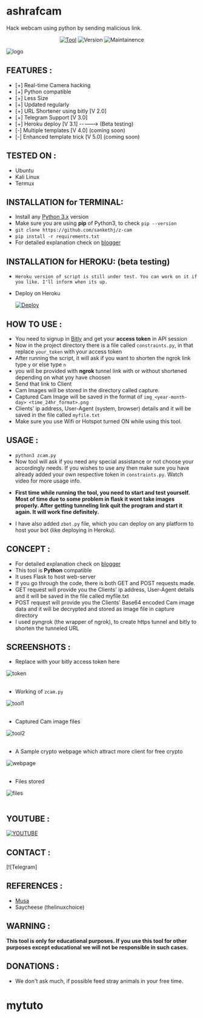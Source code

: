 # ashrafcam
Hack webcam using python by sending malicious link.

<p align="center">
<a href="https://github.com/sankethj/z-cam/"><img title="Tool" src="https://img.shields.io/badge/Tool-ZCam-green.svg?style=for-the-badge"></a>
<a><img title="Version" src="https://img.shields.io/badge/Version-2.0-green.svg?style=for-the-badge"></a>
<a><img title="Maintainence" src="https://img.shields.io/badge/Maintenance-Yes-green.svg?style=for-the-badge"></a>
</p>

![logo](/Images/zcam_logo1.png)
  
## FEATURES :
* [+] Real-time Camera hacking
* [+] Python compatible
* [+] Less Size
* [+] Updated regularly
* [+] URL Shortener using bitly   [V 2.0]
* [+] Telegram Support  [V 3.0]
* [+] Heroku deploy [V 3.1]  -----> (Beta testing)
* [-] Multiple templates [V 4.0]        (coming soon)
* [-] Enhanced template trick [V 5.0]        (coming soon)

## TESTED ON :
* Ubuntu
* Kali Linux
* Termux

## INSTALLATION for TERMINAL:
* Install any [Python 3.x](https://docs.python-guide.org/starting/install3/linux/) version
* Make sure you are using **pip** of Python3, to check `pip --version`
* `git clone https://github.com/sankethj/z-cam`
* `pip install -r requirements.txt`
* For detailed explanation check on [blogger](https://zansecurity.blogspot.com/2022/02/the-first-python-compatible-camera.html)

## INSTALLATION for HEROKU: (beta testing)
* `Heroku version of script is still under test. You can work on it if you like. I'll inform when its up.`
* Deploy on Heroku

  [![Deploy](https://www.herokucdn.com/deploy/button.svg)](https://heroku.com/deploy?template=https://github.com/sankethj/z-cam)

## HOW TO USE :
- You need to signup in [Bitly](https://bitly.com/a/sign_up) and get your **access token** in API session
- Now in the project directory there is a file called `constraints.py`, in that replace `your_token` with your access token
- After running the script, it will ask if you want to shorten the ngrok link type `y` or else type `n`
- you will be provided with **ngrok** tunnel link with or without shortened depending on what yoy have choosen
- Send that link to Client 
- Cam Images will be stored in the directory called capture.
- Captured Cam Image will be saved in the format of `img_<year-month-day> <time_24hr_format>.png`
- Clients' ip address, User-Agent (system, browser) details and it will be saved in the file called `myfile.txt`
- Make sure you use Wifi or Hotspot turned ON while using this tool.

## USAGE :
* `python3 zcam.py`
* Now tool will ask if you need any special assistance or not choose your accordingly needs. If you wishes to use any then make sure you have already added your own respective token in `constraints.py`. Watch video for more usage info.
- **First time while running the tool, you need to start and test yourself. Most of time due to some problem in flask it wont take images properly. After getting tunneling link quit the program and start it again. It will work fine definitely.**
* I have also added `zbot.py` file, which you can deploy on any platform to host your bot (like deploying in Heroku).

## CONCEPT :
- For detailed explanation check on [blogger](https://zansecurity.blogspot.com/2022/02/the-first-python-compatible-camera.html)
- This tool is **Python** compatible
- It uses Flask to host web-server
- If you go through the code, there is both GET and POST requests made.
- GET request will provide you the Clients' ip address, User-Agent details and it will be saved in the file called myfile.txt
- POST request will provide you the Clients' Base64 encoded Cam image data and it will be decrypted and stored as image file in capture directory 
- I used pyngrok (the wrapper of ngrok), to create https tunnel and bitly to shorten the tunneled URL

## SCREENSHOTS :
* Replace with your bitly access token here 

![token](/Images/token1.jpg)
<br></br>
* Working of `zcam.py`

![tool1](/Images/tool1.png)
<br></br>
* Captured Cam image files

![tool2](/Images/tool2.png)
<br></br>
* A Sample crypto webpage which attract more client for free crypto

![webpage](/Images/webpage.png)
<br></br>
* Files stored

![files](/Images/final1.jpg) 
<br></br>

## YOUTUBE :

[![YOUTUBE](/Images/imageonline-co-logoadded.png)](https://youtube.com/@digital_Migrant?si=L6sypzL1eyPPr1XP)
## CONTACT :
[![Telegram]

## REFERENCES :
- [Musa](https://stackoverflow.com/users/1353011/musa) 
- Saycheese (thelinuxchoice)

## WARNING : 
**This tool is only for educational purposes. If you use this tool for other purposes except educational we will not be responsible in such cases.**

## DONATIONS :
- We don't ask much, if possible feed stray animals in your free time. 
# mytuto
